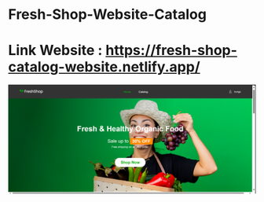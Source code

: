 ﻿# Fresh-Shop-Website-Catalog
# Link Website : https://fresh-shop-catalog-website.netlify.app/

![Home](Images/fresh.png "Tampilan Home")
